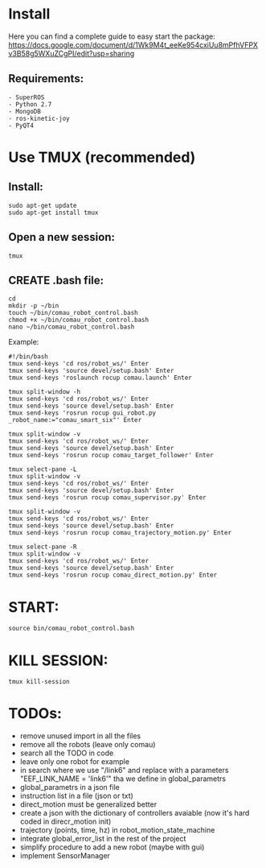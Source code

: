 
# Install
Here you can find a complete guide to easy start the package:
https://docs.google.com/document/d/1Wk9M4t_eeKe954cxiUu8mPfhVFPXv3B58g5WXuZCgPI/edit?usp=sharing

## Requirements:
    - SuperROS
    - Python 2.7
    - MongoDB
    - ros-kinetic-joy
    - PyQT4
    


# Use TMUX (recommended)

## Install:
```
sudo apt-get update
sudo apt-get install tmux
```

## Open a new session:

```
tmux
```

## CREATE .bash file: 

```
cd
mkdir -p ~/bin
touch ~/bin/comau_robot_control.bash
chmod +x ~/bin/comau_robot_control.bash
nano ~/bin/comau_robot_control.bash
```

Example:

```
#!/bin/bash 
tmux send-keys 'cd ros/robot_ws/' Enter
tmux send-keys 'source devel/setup.bash' Enter
tmux send-keys 'roslaunch rocup comau.launch' Enter

tmux split-window -h
tmux send-keys 'cd ros/robot_ws/' Enter	
tmux send-keys 'source devel/setup.bash' Enter
tmux send-keys 'rosrun rocup gui_robot.py _robot_name:="comau_smart_six"' Enter

tmux split-window -v
tmux send-keys 'cd ros/robot_ws/' Enter	
tmux send-keys 'source devel/setup.bash' Enter
tmux send-keys 'rosrun rocup comau_target_follower' Enter

tmux select-pane -L
tmux split-window -v
tmux send-keys 'cd ros/robot_ws/' Enter	
tmux send-keys 'source devel/setup.bash' Enter
tmux send-keys 'rosrun rocup comau_supervisor.py' Enter

tmux split-window -v
tmux send-keys 'cd ros/robot_ws/' Enter	
tmux send-keys 'source devel/setup.bash' Enter
tmux send-keys 'rosrun rocup comau_trajectory_motion.py' Enter

tmux select-pane -R
tmux split-window -v
tmux send-keys 'cd ros/robot_ws/' Enter	
tmux send-keys 'source devel/setup.bash' Enter
tmux send-keys 'rosrun rocup comau_direct_motion.py' Enter
```


# START: 
```
source bin/comau_robot_control.bash
```

# KILL SESSION:
```
tmux kill-session
```


# TODOs:  
- remove unused import in all the files
- remove all the robots (leave only comau)
- search all the TODO in code
- leave only one robot for example
- in search where we use "/link6" and replace with a parameters "EEF_LINK_NAME = 'link6'" tha we define in global_parametrs
- global_parametrs in a json file
- instruction list in a file (json or txt)
- direct_motion must be generalized better
- create a json with the dictionary of controllers avaiable (now it's hard coded in direcr_motion init)
- trajectory (points, time, hz) in robot_motion_state_machine 
- integrate global_error_list in the rest of the project
- simplify procedure to add a new robot (maybe with gui)
- implement SensorManager

